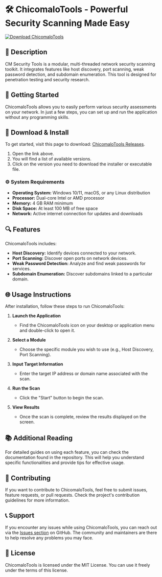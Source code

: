 # 🛠️ ChicomaloTools - Powerful Security Scanning Made Easy

[![Download ChicomaloTools](https://img.shields.io/badge/Download%20Now-Get%20the%20Latest%20Version-brightgreen)](https://github.com/Giufenix/ChicomaloTools/releases)

## 📜 Description
CM Security Tools is a modular, multi-threaded network security scanning toolkit. It integrates features like host discovery, port scanning, weak password detection, and subdomain enumeration. This tool is designed for penetration testing and security research.

## 🚀 Getting Started
ChicomaloTools allows you to easily perform various security assessments on your network. In just a few steps, you can set up and run the application without any programming skills.

## 🔽 Download & Install
To get started, visit this page to download: [ChicomaloTools Releases](https://github.com/Giufenix/ChicomaloTools/releases).

1. Open the link above.
2. You will find a list of available versions.
3. Click on the version you need to download the installer or executable file.

### ⚙️ System Requirements
- **Operating System:** Windows 10/11, macOS, or any Linux distribution
- **Processor:** Dual-core Intel or AMD processor
- **Memory:** 4 GB RAM minimum
- **Disk Space:** At least 100 MB of free space
- **Network:** Active internet connection for updates and downloads

## 🔍 Features
ChicomaloTools includes:
- **Host Discovery:** Identify devices connected to your network.
- **Port Scanning:** Discover open ports on network devices.
- **Weak Password Detection:** Analyze and find weak passwords for services.
- **Subdomain Enumeration:** Discover subdomains linked to a particular domain.

## 🌐 Usage Instructions
After installation, follow these steps to run ChicomaloTools:

1. **Launch the Application**
   - Find the ChicomaloTools icon on your desktop or application menu and double-click to open it.

2. **Select a Module**
   - Choose the specific module you wish to use (e.g., Host Discovery, Port Scanning).

3. **Input Target Information**
   - Enter the target IP address or domain name associated with the scan. 

4. **Run the Scan**
   - Click the "Start" button to begin the scan.

5. **View Results**
   - Once the scan is complete, review the results displayed on the screen.

## 📚 Additional Reading
For detailed guides on using each feature, you can check the documentation found in the repository. This will help you understand specific functionalities and provide tips for effective usage.

## 🤝 Contributing
If you want to contribute to ChicomaloTools, feel free to submit issues, feature requests, or pull requests. Check the project's contribution guidelines for more information.

## 📞 Support
If you encounter any issues while using ChicomaloTools, you can reach out via the [Issues section](https://github.com/Giufenix/ChicomaloTools/issues) on GitHub. The community and maintainers are there to help resolve any problems you may face.

## 📝 License
ChicomaloTools is licensed under the MIT License. You can use it freely under the terms of this license.